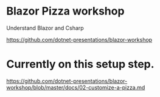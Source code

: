 # Blazor Pizza workshop
Understand Blazor and Csharp

<https://github.com/dotnet-presentations/blazor-workshop>

# Currently on this setup step.
<https://github.com/dotnet-presentations/blazor-workshop/blob/master/docs/02-customize-a-pizza.md>

